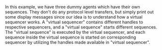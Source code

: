 In this example, we have three dummy agents which have their own sequences. They don't do any protocol level transfers, but simply print out some display messages since our idea is to understand how a virtual sequencer works.
A "virtual sequencer" contains different handles to respective sequencers, and a "virtual sequence" starts different sequences. The "virtual sequence" is executed by the virtual sequencer, and each sequence inside the virtual
sequence is started on corresponding sequencer by utilizing the handles made available in "virtual sequencer".
